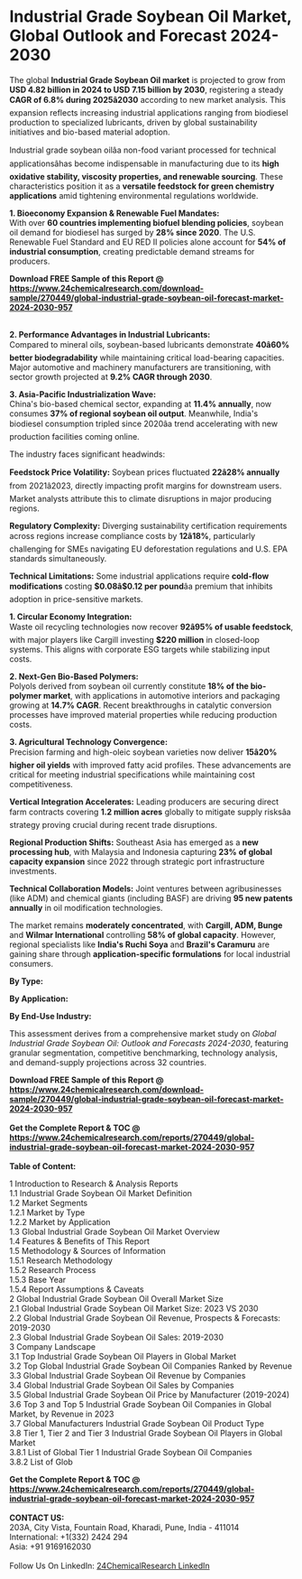 <h1>Industrial Grade Soybean Oil Market, Global Outlook and Forecast 2024-2030</h1><p>The global <strong>Industrial Grade Soybean Oil market</strong> is projected to grow from <strong>USD 4.82 billion in 2024 to USD 7.15 billion by 2030</strong>, registering a steady <strong>CAGR of 6.8% during 2025â2030</strong> according to new market analysis. This expansion reflects increasing industrial applications ranging from biodiesel production to specialized lubricants, driven by global sustainability initiatives and bio-based material adoption.</p><p>Industrial grade soybean oilâa non-food variant processed for technical applicationsâhas become indispensable in manufacturing due to its <strong>high oxidative stability, viscosity properties, and renewable sourcing</strong>. These characteristics position it as a <strong>versatile feedstock for green chemistry applications</strong> amid tightening environmental regulations worldwide.</p><p><strong>1. Bioeconomy Expansion &amp; Renewable Fuel Mandates:</strong><br>
With over <strong>60 countries implementing biofuel blending policies</strong>, soybean oil demand for biodiesel has surged by <strong>28% since 2020</strong>. The U.S. Renewable Fuel Standard and EU RED II policies alone account for <strong>54% of industrial consumption</strong>, creating predictable demand streams for producers.</p><div><b>Download FREE Sample of this Report @ 
            <a href="https://www.24chemicalresearch.com/download-sample/270449/global-industrial-grade-soybean-oil-forecast-market-2024-2030-957">
            https://www.24chemicalresearch.com/download-sample/270449/global-industrial-grade-soybean-oil-forecast-market-2024-2030-957</a></b></div><br><p><strong>2. Performance Advantages in Industrial Lubricants:</strong><br>
Compared to mineral oils, soybean-based lubricants demonstrate <strong>40â60% better biodegradability</strong> while maintaining critical load-bearing capacities. Major automotive and machinery manufacturers are transitioning, with sector growth projected at <strong>9.2% CAGR through 2030</strong>.</p><p><strong>3. Asia-Pacific Industrialization Wave:</strong><br>
China's bio-based chemical sector, expanding at <strong>11.4% annually</strong>, now consumes <strong>37% of regional soybean oil output</strong>. Meanwhile, India's biodiesel consumption tripled since 2020âa trend accelerating with new production facilities coming online.</p><p>The industry faces significant headwinds:</p><p><strong>Feedstock Price Volatility:</strong> Soybean prices fluctuated <strong>22â28% annually</strong> from 2021â2023, directly impacting profit margins for downstream users. Market analysts attribute this to climate disruptions in major producing regions.</p><p><strong>Regulatory Complexity:</strong> Diverging sustainability certification requirements across regions increase compliance costs by <strong>12â18%</strong>, particularly challenging for SMEs navigating EU deforestation regulations and U.S. EPA standards simultaneously.</p><p><strong>Technical Limitations:</strong> Some industrial applications require <strong>cold-flow modifications</strong> costing <strong>$0.08â$0.12 per pound</strong>âa premium that inhibits adoption in price-sensitive markets.</p><p><strong>1. Circular Economy Integration:</strong><br>
Waste oil recycling technologies now recover <strong>92â95% of usable feedstock</strong>, with major players like Cargill investing <strong>$220 million</strong> in closed-loop systems. This aligns with corporate ESG targets while stabilizing input costs.</p><p><strong>2. Next-Gen Bio-Based Polymers:</strong><br>
Polyols derived from soybean oil currently constitute <strong>18% of the bio-polymer market</strong>, with applications in automotive interiors and packaging growing at <strong>14.7% CAGR</strong>. Recent breakthroughs in catalytic conversion processes have improved material properties while reducing production costs.</p><p><strong>3. Agricultural Technology Convergence:</strong><br>
Precision farming and high-oleic soybean varieties now deliver <strong>15â20% higher oil yields</strong> with improved fatty acid profiles. These advancements are critical for meeting industrial specifications while maintaining cost competitiveness.</p><p><strong>Vertical Integration Accelerates:</strong> Leading producers are securing direct farm contracts covering <strong>1.2 million acres</strong> globally to mitigate supply risksâa strategy proving crucial during recent trade disruptions.</p><p><strong>Regional Production Shifts:</strong> Southeast Asia has emerged as a <strong>new processing hub</strong>, with Malaysia and Indonesia capturing <strong>23% of global capacity expansion</strong> since 2022 through strategic port infrastructure investments.</p><p><strong>Technical Collaboration Models:</strong> Joint ventures between agribusinesses (like ADM) and chemical giants (including BASF) are driving <strong>95 new patents annually</strong> in oil modification technologies.</p><p>The market remains <strong>moderately concentrated</strong>, with <strong>Cargill, ADM, Bunge</strong> and <strong>Wilmar International</strong> controlling <strong>58% of global capacity</strong>. However, regional specialists like <strong>India's Ruchi Soya</strong> and <strong>Brazil's Caramuru</strong> are gaining share through <strong>application-specific formulations</strong> for local industrial consumers.</p><p><strong>By Type:</strong></p><p><strong>By Application:</strong></p><p><strong>By End-Use Industry:</strong></p><p>This assessment derives from a comprehensive market study on <em>Global Industrial Grade Soybean Oil: Outlook and Forecasts 2024-2030</em>, featuring granular segmentation, competitive benchmarking, technology analysis, and demand-supply projections across 32 countries.</p><div><b>Download FREE Sample of this Report @ 
            <a href="https://www.24chemicalresearch.com/download-sample/270449/global-industrial-grade-soybean-oil-forecast-market-2024-2030-957">
            https://www.24chemicalresearch.com/download-sample/270449/global-industrial-grade-soybean-oil-forecast-market-2024-2030-957</a></b></div><br><div><b>Get the Complete Report & TOC @ 
            <a href="https://www.24chemicalresearch.com/reports/270449/global-industrial-grade-soybean-oil-forecast-market-2024-2030-957">
            https://www.24chemicalresearch.com/reports/270449/global-industrial-grade-soybean-oil-forecast-market-2024-2030-957</a></b></div><br>
            <b>Table of Content:</b><p>1 Introduction to Research & Analysis Reports<br />
    1.1 Industrial Grade Soybean Oil Market Definition<br />
    1.2 Market Segments<br />
        1.2.1 Market by Type<br />
        1.2.2 Market by Application<br />
    1.3 Global Industrial Grade Soybean Oil Market Overview<br />
    1.4 Features & Benefits of This Report<br />
    1.5 Methodology & Sources of Information<br />
        1.5.1 Research Methodology<br />
        1.5.2 Research Process<br />
        1.5.3 Base Year<br />
        1.5.4 Report Assumptions & Caveats<br />
2 Global Industrial Grade Soybean Oil Overall Market Size<br />
    2.1 Global Industrial Grade Soybean Oil Market Size: 2023 VS 2030<br />
    2.2 Global Industrial Grade Soybean Oil Revenue, Prospects & Forecasts: 2019-2030<br />
    2.3 Global Industrial Grade Soybean Oil Sales: 2019-2030<br />
3 Company Landscape<br />
    3.1 Top Industrial Grade Soybean Oil Players in Global Market<br />
    3.2 Top Global Industrial Grade Soybean Oil Companies Ranked by Revenue<br />
    3.3 Global Industrial Grade Soybean Oil Revenue by Companies<br />
    3.4 Global Industrial Grade Soybean Oil Sales by Companies<br />
    3.5 Global Industrial Grade Soybean Oil Price by Manufacturer (2019-2024)<br />
    3.6 Top 3 and Top 5 Industrial Grade Soybean Oil Companies in Global Market, by Revenue in 2023<br />
    3.7 Global Manufacturers Industrial Grade Soybean Oil Product Type<br />
    3.8 Tier 1, Tier 2 and Tier 3 Industrial Grade Soybean Oil Players in Global Market<br />
        3.8.1 List of Global Tier 1 Industrial Grade Soybean Oil Companies<br />
        3.8.2 List of Glob</p><div><b>Get the Complete Report & TOC @ 
            <a href="https://www.24chemicalresearch.com/reports/270449/global-industrial-grade-soybean-oil-forecast-market-2024-2030-957">
            https://www.24chemicalresearch.com/reports/270449/global-industrial-grade-soybean-oil-forecast-market-2024-2030-957</a></b></div><br><b>CONTACT US:</b><br>
            203A, City Vista, Fountain Road, Kharadi, Pune, India - 411014<br>
            International: +1(332) 2424 294<br>
            Asia: +91 9169162030 <br><br>
            Follow Us On LinkedIn: <a href="https://www.linkedin.com/company/24chemicalresearch/">24ChemicalResearch LinkedIn</a>